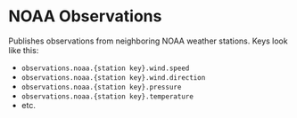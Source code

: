 # NOAA Observations

Publishes observations from neighboring NOAA weather stations. Keys look like this:

* `observations.noaa.{station key}.wind.speed`
* `observations.noaa.{station key}.wind.direction`
* `observations.noaa.{station key}.pressure`
* `observations.noaa.{station key}.temperature`
* etc.
